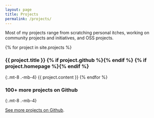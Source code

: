 ```yaml
---
layout: page
title: Projects
permalink: /projects/
---
```


Most of my projects range from scratching personal itches, working on community projects and initiatives, and OSS projects.

{% for project in site.projects %}
### {{ project.title }} {% if project.github %}<span><a href="{{ project.github }}"><i class="fab fa-github" aria-hidden="true"></i></a></span>{% endif %} {% if project.homepage %}<span><a href="{{ project.homepage }}"><i class="far fa-home" aria-hidden="true"></i></a></span>{% endif %}
{:.mt-8 .-mb-4}
{{ project.content }}
{% endfor %}

### 100+ more projects on Github
{:.mt-8 .-mb-4}

[See more projects on Github](https://github.com/jefftriplett).
